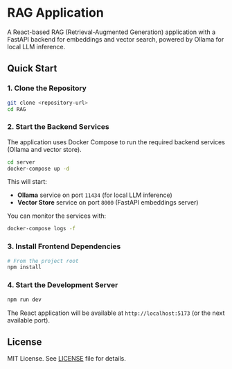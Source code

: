# RAG Application

A React-based RAG (Retrieval-Augmented Generation) application with a FastAPI backend for embeddings and vector search, powered by Ollama for local LLM inference.

## Quick Start

### 1. Clone the Repository

```bash
git clone <repository-url>
cd RAG
```

### 2. Start the Backend Services

The application uses Docker Compose to run the required backend services (Ollama and vector store).

```bash
cd server
docker-compose up -d
```

This will start:
- **Ollama** service on port `11434` (for local LLM inference)
- **Vector Store** service on port `8000` (FastAPI embeddings server)

You can monitor the services with:
```bash
docker-compose logs -f
```

### 3. Install Frontend Dependencies

```bash
# From the project root
npm install
```

### 4. Start the Development Server

```bash
npm run dev
```

The React application will be available at `http://localhost:5173` (or the next available port).

## License

MIT License. See [LICENSE](LICENSE) file for details.

